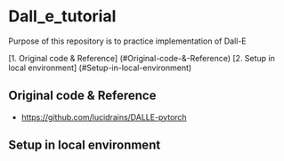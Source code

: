 # Dall_e_tutorial
Purpose of this repository is to practice implementation of Dall-E

[1. Original code & Reference] (#Original-code-&-Reference)
[2. Setup in local environment] (#Setup-in-local-environment)

## Original code & Reference
- https://github.com/lucidrains/DALLE-pytorch

## Setup in local environment
